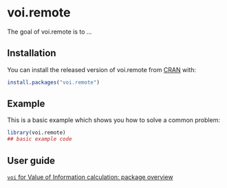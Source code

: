 
<!-- README.md is generated from README.Rmd. Please edit that file -->

# voi.remote

<!-- badges: start -->

<!-- badges: end -->

The goal of voi.remote is to …

## Installation

You can install the released version of voi.remote from
[CRAN](https://CRAN.R-project.org) with:

``` r
install.packages("voi.remote")
```

## Example

This is a basic example which shows you how to solve a common problem:

``` r
library(voi.remote)
## basic example code
```


## User guide 

[`voi` for Value of Information calculation: package overview](https://resplab.github.io/voi.remote/articles/voi_remote.html)
